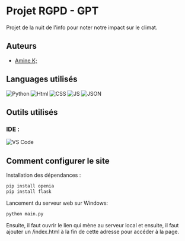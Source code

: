 # Projet RGPD - GPT
Projet de la nuit de l'info pour noter notre impact sur le climat.

## Auteurs
- [Amine K;](https://github.com/AMK0602)

  
## Languages utilisés
![Python](https://img.shields.io/badge/Python-FFD43B?style=for-the-badge&logo=python&logoColor=blue)
![Html](https://img.shields.io/badge/HTML5-E34F26?style=for-the-badge&logo=html5&logoColor=white)
![CSS](https://img.shields.io/badge/CSS3-1572B6?style=for-the-badge&logo=css3&logoColor=white)
![JS](https://img.shields.io/badge/JavaScript-323330?style=for-the-badge&logo=javascript&logoColor=F7DF1E)
![JSON](https://img.shields.io/badge/json-5E5C5C?style=for-the-badge&logo=json&logoColor=white)


## Outils utilisés
### IDE :
![VS Code](https://img.shields.io/badge/VSCode-0078D4?style=for-the-badge&logo=visual%20studio%20code&logoColor=white)


## Comment configurer le site
Installation des dépendances :
```sh
pip install openia
pip install flask
```
Lancement du serveur web sur Windows: 
```sh
python main.py
```
Ensuite, il faut ouvrir le lien qui mène au serveur local et ensuite, il faut ajouter un /index.html à la fin de cette adresse pour accéder à la page.
